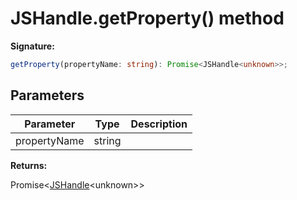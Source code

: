 # JSHandle.getProperty() method

**Signature:**

```typescript
getProperty(propertyName: string): Promise<JSHandle<unknown>>;
```

## Parameters

| Parameter    | Type   | Description |
| ------------ | ------ | ----------- |
| propertyName | string |             |

**Returns:**

Promise&lt;[JSHandle](./puppeteer.jshandle.md)&lt;unknown&gt;&gt;
